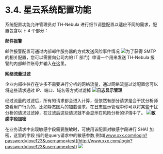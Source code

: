 # 3.4. 星云系统配置功能

系统配置功能允许管理员对 TH-Nebula 进行细节调整配置以适应不同的需求，配置包含以下 4 个部分：

**邮件报警**

邮件报警配置可通过内部邮件服务器的方式发送风险事件情况
![](http://ww1.sinaimg.cn/large/66d0828fgy1g1p9hss98ej20zw0k4n2b.jpg)为了获得 SMTP 的相关配置，您可以需要向公司内的 IT 部门】申请一个用来发送 TH-Nebula 报警的内部邮件账号并输入在这里。

**网络流量过滤**

企业内部往往存在许多不需要进行分析的网络流量，通过网络流量过滤配置您可以将这些请求通过 IP、端口、域名等方式过滤掉
![](http://ww1.sinaimg.cn/large/66d0828fgy1g1p9hxj3ohj20zw0gkwie.jpg)**日志显示管理**

经过流量的过滤后，所有的请求都会进入计算，但依然有部分请求是会干扰分析师查看用户行为的，比如静态图片的加载请求，在日志显示管理中你可以将某些干扰分析的请求过滤掉，在过滤后这些请求就不会显示在风险分析的详情中了。
![](http://ww1.sinaimg.cn/large/66d0828fgy1g1p9i1y0bwj20xy0p0q7o.jpg)**敏感字段加密**

在业务请求中出现敏感字段需要脱敏时，可使用该配置对敏感字段进行 SHA1 加密，这里的字段 指的是query请求中的敏感参数,例如[www.xxx.com/login?password=love123&username=test](http://www.xxx.com/login?password=love123&username=test)
![](http://ww1.sinaimg.cn/large/66d0828fgy1g1p9i5y82lj20xk0h8wh3.jpg)
